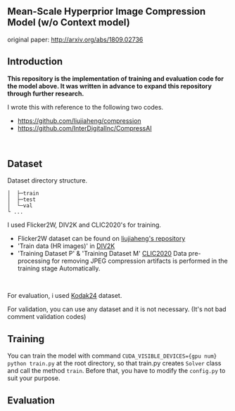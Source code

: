 ## Mean-Scale Hyperprior Image Compression Model (w/o Context model) 
original paper: http://arxiv.org/abs/1809.02736
<br>

## Introduction

**This repository is the implementation of training and evaluation code for the model above. It was written in advance to expand this repository through further research.**
<br>

I wrote this with reference to the following two codes.
- https://github.com/liujiaheng/compression 
- https://github.com/InterDigitalInc/CompressAI
<br>

## Dataset
Dataset directory structure.

```├─data
│  ├─train
│  ├─test
│  └─val
└ ...
```

I used Flicker2W, DIV2K and CLIC2020's for training.
- Flicker2W dataset can be found on [liujiaheng's repository](https://github.com/liujiaheng/compression)
- 'Train data (HR images)' in [DIV2K](https://data.vision.ee.ethz.ch/cvl/DIV2K/)
- 'Training Dataset P' & 'Training Dataset M' [CLIC2020](http://challenge.compression.cc/tasks/)
Data pre-processing for removing JPEG compression artifacts is performed in the training stage Automatically.
<br>

For evaluation, i used [Kodak24](http://www.cs.albany.edu/~xypan/research/snr/Kodak.html) dataset.
<br>

For validation, you can use any dataset and it is not necessary. (It's not bad comment validation codes)
<br>


## Training
You can train the model with command `CUDA_VISIBLE_DEVICES={gpu num} python train.py` at the root directory, so that train.py creates `Solver` class and call the method `train`.
Before that, you have to modify the `config.py` to suit your purpose.

## Evaluation
